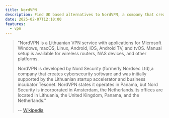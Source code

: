 ```yaml
---
title: NordVPN
description: Find UK based alternatives to NordVPN, a company that creates cybersecurity software
date: 2025-02-07T12:10:00
features:
  - vpn
---
```

> "NordVPN is a Lithuanian VPN service with applications for Microsoft Windows, macOS, Linux, Android, iOS, Android TV, and tvOS. Manual setup is available for wireless routers, NAS devices, and other platforms.
> 
> NordVPN is developed by Nord Security (formerly Nordsec Ltd),a company that creates cybersecurity software and was initially supported by the Lithuanian startup accelerator and business incubator Tesonet. NordVPN states it operates in Panama, but Nord Security is incorporated in Amsterdam, the Netherlands.Its offices are located in Lithuania, the United Kingdom, Panama, and the Netherlands."
>
> -- [Wikipedia](https://en.wikipedia.org/wiki/NordVPN)